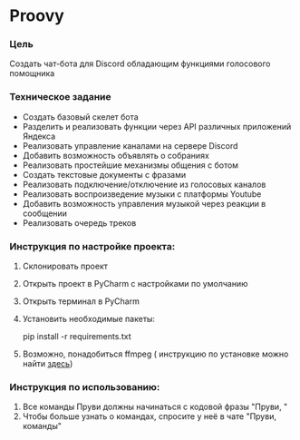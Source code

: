 # Proovy

### Цель
Создать чат-бота для Discord обладающим функциями голосового помощника

### Техническое задание
- Создать базовый скелет бота
- Разделить и реализовать функции через API различных приложений Яндекса
- Реализовать управление каналами на сервере Discord
- Добавить возможность объявлять о собраниях
- Реализовать простейшие механизмы общения с ботом
- Создать текстовые документы с фразами
- Реализовать подключение/отключение из голосовых каналов
- Реализовать воспроизведение музыки с платформы Youtube
- Добавить возможность управления музыкой через реакции в сообщении
- Реализовать очередь треков 


### Инструкция по настройке проекта:
1. Склонировать проект
2. Открыть проект в PyCharm с наcтройками по умолчанию
4. Открыть терминал в PyCharm
5. Установить необходимые пакеты: 

    pip install -r requirements.txt
6. Возможно, понадобиться ffmpeg ( инструкцию по установке можно найти [здесь](https://www.geeksforgeeks.org/how-to-install-ffmpeg-on-windows/))


### Инструкция по использованию:
1. Все команды Пруви должны начинаться с кодовой фразы "Пруви, "
2. Чтобы больше узнать о командах, спросите у неё в чате "Пруви, команды"
